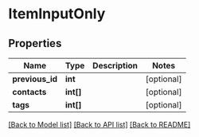 # ItemInputOnly

## Properties
Name | Type | Description | Notes
------------ | ------------- | ------------- | -------------
**previous_id** | **int** |  | [optional] 
**contacts** | **int[]** |  | [optional] 
**tags** | **int[]** |  | [optional] 

[[Back to Model list]](../README.md#documentation-for-models) [[Back to API list]](../README.md#documentation-for-api-endpoints) [[Back to README]](../README.md)


